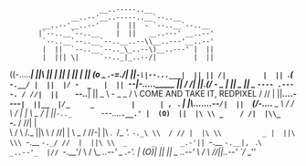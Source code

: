                           __..-----..__
                   __..--'__..-----..__`--..__
            __..--'__..--'    |  ||  - `--..__`--..__
           |`--..__`--..__    |  ||   __..---' __..--'
            `--..__`--..__`--..__..--\\__..---'__..--'
            |  ||  `--..__`--.._\_..--\)__..---' |  ||
            |  ||| \|     `--.._|_..--/|         |  ||
((-.....____|  ||\ ||        |  || \| ||         |  ||
(o \_  .-=./|  ||`-\|--...___|  || || /|         |  ||
 `.( `-.__/ |  ||  |/ -  _   |  || `--|\-....._____ ||
         / /|  ||.(/_ -    _ |  || _  ||   _       `---- .----.
        / //|  ||    `--..___|  ||  _ \\      -   _   _ /      \      COME AND TAKE IT, REDPIXEL
       / // |  ||___....----`|  ||__  |/_     _         |      |
    ,` ` `. |  |\\.......--`/|  ||  `(/-....__        _ \      /
   /  \ /  \|  | \\    _   / |  ||`-.._       `---....___`.__.'
   |  (O)  ||  |\ \\ _    / /|  |\\_   `-.__ / //|  | \
   \  / \  /._ ||\ \\    / //|  | \\  _     / //-|  |\ \.`
    `/_ _\'._ `-._\ \\  / // |  |\ \\          _ |  ||\ \\\
             `-.__ `-._/ //  |  ||\ \\  _      _      _.-'||
                  `-.__ `-.__|,` ` `.`\         _..--'_  |//
                       `-.__'/  \ /  \\_  _..--'   _  _.-'.
                             |  (O)| || ||   _  _..--'
                             \  / \  //_||_..--'
                              `/_ _\''
 
